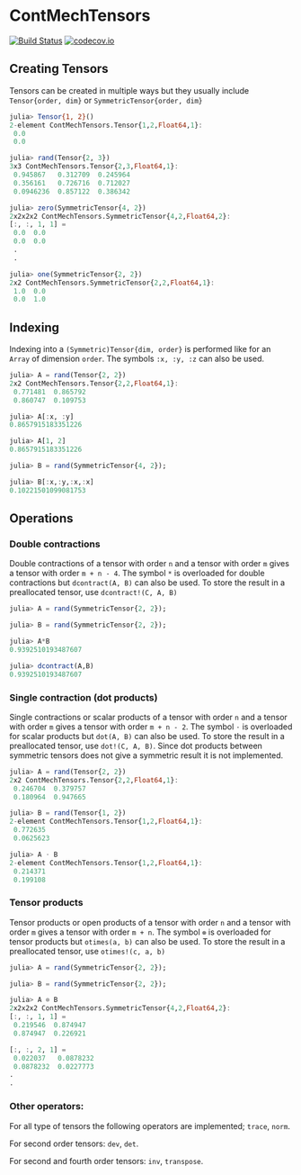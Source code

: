 # ContMechTensors

[![Build Status](https://travis-ci.org/KristofferC/ContMechTensors.jl.svg?branch=master)](https://travis-ci.org/KristofferC/ContMechTensors.jl) [![codecov.io](https://codecov.io/github/KristofferC/ContMechTensors.jl/coverage.svg?branch=master)](https://codecov.io/github/KristofferC/ContMechTensors.jl?branch=master)


## Creating Tensors

Tensors can be created in multiple ways but they usually include `Tensor{order, dim}` or `SymmetricTensor{order, dim}`

```jl
julia> Tensor{1, 2}()
2-element ContMechTensors.Tensor{1,2,Float64,1}:
 0.0
 0.0

julia> rand(Tensor{2, 3})
3x3 ContMechTensors.Tensor{2,3,Float64,1}:
 0.945867   0.312709  0.245964
 0.356161   0.726716  0.712027
 0.0946236  0.857122  0.386342

julia> zero(SymmetricTensor{4, 2})
2x2x2x2 ContMechTensors.SymmetricTensor{4,2,Float64,2}:
[:, :, 1, 1] =
 0.0  0.0
 0.0  0.0
 .
 .

julia> one(SymmetricTensor{2, 2})
2x2 ContMechTensors.SymmetricTensor{2,2,Float64,1}:
 1.0  0.0
 0.0  1.0
```

## Indexing

Indexing into a `(Symmetric)Tensor{dim, order}` is performed like for an `Array` of dimension `order`. The symbols `:x, :y, :z` can also be used.

```jl
julia> A = rand(Tensor{2, 2})
2x2 ContMechTensors.Tensor{2,2,Float64,1}:
 0.771481  0.865792
 0.860747  0.109753

julia> A[:x, :y]
0.8657915183351226

julia> A[1, 2]
0.8657915183351226

julia> B = rand(SymmetricTensor{4, 2});

julia> B[:x,:y,:x,:x]
0.10221501099081753
```

## Operations

### Double contractions

Double contractions of a tensor with order `n` and a tensor with order `m` gives a tensor with order `m + n - 4`. The symbol `*` is overloaded for double contractions but `dcontract(A, B)` can also be used. To store the result in a preallocated tensor, use `dcontract!(C, A, B)`

```jl
julia> A = rand(SymmetricTensor{2, 2});

julia> B = rand(SymmetricTensor{2, 2});

julia> A*B
0.9392510193487607

julia> dcontract(A,B)
0.9392510193487607
```

### Single contraction (dot products)

Single contractions or scalar products of a tensor with order `n` and a tensor with order `m` gives a tensor with order `m + n - 2`. The symbol `⋅` is overloaded for scalar products but `dot(A, B)` can also be used. To store the result in a preallocated tensor, use `dot!(C, A, B)`. Since dot products between symmetric tensors does not give a symmetric result it is not implemented.

```jl
julia> A = rand(Tensor{2, 2})
2x2 ContMechTensors.Tensor{2,2,Float64,1}:
 0.246704  0.379757
 0.180964  0.947665

julia> B = rand(Tensor{1, 2})
2-element ContMechTensors.Tensor{1,2,Float64,1}:
 0.772635
 0.0625623

julia> A ⋅ B
2-element ContMechTensors.Tensor{1,2,Float64,1}:
 0.214371
 0.199108
```

### Tensor products

Tensor products or open products of a tensor with order `n` and a tensor with order `m` gives a tensor with order `m + n`.
The symbol `⊗` is overloaded for tensor products but `otimes(a, b)` can also be used. To store the result in a preallocated tensor, use `otimes!(c, a, b)`

```jl
julia> A = rand(SymmetricTensor{2, 2});

julia> B = rand(SymmetricTensor{2, 2});

julia> A ⊗ B
2x2x2x2 ContMechTensors.SymmetricTensor{4,2,Float64,2}:
[:, :, 1, 1] =
 0.219546  0.874947
 0.874947  0.226921

[:, :, 2, 1] =
 0.022037   0.0878232
 0.0878232  0.0227773
.
.
```

### Other operators:

For all type of tensors the following operators are implemented; `trace`, `norm`.

For second order tensors: `dev`, `det`.

For second and fourth order tensors: `inv`, `transpose`.



